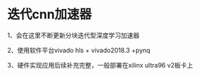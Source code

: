 # 迭代cnn加速器
1、会在这里不断更新分块迭代型深度学习加速器

2、使用软件平台vivado hls + vivado2018.3 +pynq

3、硬件实现应用后续补充完整，一般部署在xilinx ultra96 v2板卡上
